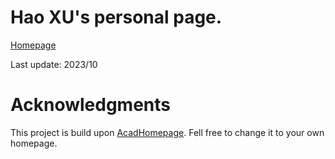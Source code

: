 # Hao XU's personal page.

[Homepage](https://hxwork.github.io/)

Last update: 2023/10

# Acknowledgments

This project is build upon [AcadHomepage](https://github.com/RayeRen/acad-homepage.github.io). Fell free to change it to your own homepage.
